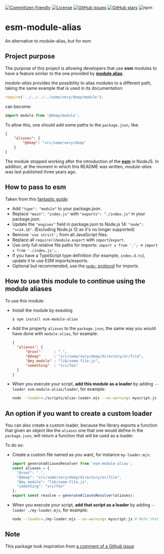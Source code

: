 [![Commitizen friendly](https://img.shields.io/badge/commitizen-friendly-brightgreen.svg)](http://commitizen.github.io/cz-cli/)
[![License](https://img.shields.io/npm/l/esm-module-alias.svg)](https://github.com/euberdeveloper/esm-module-alias/blob/master/LICENSE)
[![GitHub issues](https://img.shields.io/github/issues/euberdeveloper/esm-module-alias.svg)](https://github.com/euberdeveloper/esm-module-alias/issues)
[![GitHub stars](https://img.shields.io/github/stars/euberdeveloper/esm-module-alias.svg)](https://github.com/euberdeveloper/esm-module-alias/stargazers)
![npm](https://img.shields.io/npm/v/esm-module-alias.svg)


# esm-module-alias
An alternative to module-alias, but for esm

## Project purpose

The purpose of this project is allowing developers that use **esm** modules to have a feature similar to the one provided by **[module alias](https://www.npmjs.com/package/module-alias)**.

*module-alias* provides the possibility to alias modules to a different path, taking the same example that is used in its documentation:

```js
require('../../../../some/very/deep/module');
```

can become:

```js
import module from '@deep/module';
```

To allow this, one should add some paths to the `package.json`, like:
```json
{
    "aliases": {
        "@deep": "src/some/very/deep"
    }
}
```

The module stopped working after the introduction of the [**esm**](https://nodejs.org/api/esm.html) in NodeJS. In addition, at the moment in which this README was written, *module-alias* was last published three years ago.

## How to pass to esm

Taken from this [fantastic guide](https://gist.github.com/sindresorhus/a39789f98801d908bbc7ff3ecc99d99c):

- Add `"type": "module"` to your package.json.
- Replace `"main": "index.js"` with `"exports": "./index.js"` in your package.json.
- Update the `"engines"` field in package.json to Node.js 14: `"node": ">=14.16"`. (Excluding Node.js 12 as it's no longer supported)
- Remove `'use strict';` from all JavaScript files.
- Replace all `require()`/`module.export` with `import`/`export`.
- Use only full relative file paths for imports: `import x from '.';` → `import x from './index.js';`.
- If you have a TypeScript type definition (for example, `index.d.ts`), update it to use ESM imports/exports.
- Optional but recommended, use the [`node:` protocol](https://nodejs.org/api/esm.html#esm_node_imports) for imports.

## How to use this module to continue using the module aliases

To use this module:
* Install the module by exeuting 
  ```bash
  $ npm install esm-module-alias
  ```
* Add the property `aliases` to the `package.json`, the same way you would have done with `module-alias`, for example:
  ```json
  {
    "aliases": {
        "@root"      : ".",
        "@deep"      : "src/some/very/deep/directory/or/file",
        "@my_module" : "lib/some-file.js",
        "something"  : "src/foo"
    }
  }
  ```
* When you execute your script, **add this module as a loader** by adding `--loader esm-module-alias/loader`, for example:
    ```bash
    node --loader=./scripts/alias-loader.mjs --no-warnings myscript.js # Note that --no-warnings is to disable a warning and is optional
    ```

## An option if you want to create a custom loader

You can also create a custom loader, because the library exports a function that given an object like the `aliases` one that one would define in the `package.json`, will return a function that will be used as a loader.

To do so:

* Create a custom file named as you want, for instance `my-loader.mjs`:
  ```js
  import generateAliasesResolver from 'esm-module-alias'; 
  const aliases = {
    "@root": ".",
    "@deep": "src/some/very/deep/directory/or/file",
    "@my_module": "lib/some-file.js",
    "something": "src/foo"
  };
  export const resolve = generateAliasesResolver(aliases);
  ```
* When you execute your script, **add that script as a loader** by adding `--loader ./my-loader.mjs`, for example:
    ```bash
    node --loader=./my-loader.mjs --no-warnings myscript.js # Note that --no-warnings is to disable a warning and is optional
    ```

## Note

This package took inspiration from [a comment of a Github issue](https://github.com/ilearnio/module-alias/issues/59#issuecomment-500480450)